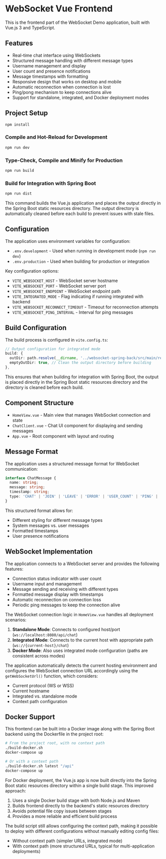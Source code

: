 # WebSocket Vue Frontend

This is the frontend part of the WebSocket Demo application, built with Vue.js 3 and TypeScript.

## Features

- Real-time chat interface using WebSockets
- Structured message handling with different message types
- Username management and display
- User count and presence notifications
- Message timestamps with formatting
- Responsive design that works on desktop and mobile
- Automatic reconnection when connection is lost
- Ping/pong mechanism to keep connections alive
- Support for standalone, integrated, and Docker deployment modes

## Project Setup

```sh
npm install
```

### Compile and Hot-Reload for Development

```sh
npm run dev
```

### Type-Check, Compile and Minify for Production

```sh
npm run build
```

### Build for Integration with Spring Boot

```sh
npm run dist
```

This command builds the Vue.js application and places the output directly in the Spring Boot static resources directory. The output directory is automatically cleaned before each build to prevent issues with stale files.

## Configuration

The application uses environment variables for configuration:

- `.env.development` - Used when running in development mode (`npm run dev`)
- `.env.production` - Used when building for production or integration

Key configuration options:

- `VITE_WEBSOCKET_HOST` - WebSocket server hostname
- `VITE_WEBSOCKET_PORT` - WebSocket server port
- `VITE_WEBSOCKET_ENDPOINT` - WebSocket endpoint path
- `VITE_INTEGRATED_MODE` - Flag indicating if running integrated with backend
- `VITE_WEBSOCKET_RECONNECT_TIMEOUT` - Timeout for reconnection attempts
- `VITE_WEBSOCKET_PING_INTERVAL` - Interval for ping messages

## Build Configuration

The build process is configured in `vite.config.ts`:

```typescript
// Output configuration for integrated mode
build: {
  outDir: path.resolve(__dirname, '../websocket-spring-back/src/main/resources/static'),
  emptyOutDir: true, // Clean the output directory before building
},
```

This ensures that when building for integration with Spring Boot, the output is placed directly in the Spring Boot static resources directory and the directory is cleaned before each build.

## Component Structure

- `HomeView.vue` - Main view that manages WebSocket connection and state
- `ChatClient.vue` - Chat UI component for displaying and sending messages
- `App.vue` - Root component with layout and routing

## Message Format

The application uses a structured message format for WebSocket communication:

```typescript
interface ChatMessage {
  name: string;
  message: string;
  timestamp: string;
  type: 'CHAT' | 'JOIN' | 'LEAVE' | 'ERROR' | 'USER_COUNT' | 'PING' | 'PONG';
}
```

This structured format allows for:
- Different styling for different message types
- System messages vs. user messages
- Formatted timestamps
- User presence notifications

## WebSocket Implementation

The application connects to a WebSocket server and provides the following features:

- Connection status indicator with user count
- Username input and management
- Message sending and receiving with different types
- Formatted message display with timestamps
- Automatic reconnection on connection loss
- Periodic ping messages to keep the connection alive

The WebSocket connection logic in `HomeView.vue` handles all deployment scenarios:

1. **Standalone Mode**: Connects to configured host/port (`ws://localhost:8080/api/chat`)
2. **Integrated Mode**: Connects to the current host with appropriate path (`ws://{current-host}/chat`)
3. **Docker Mode**: Also uses integrated mode configuration (paths are consistent across modes)

The application automatically detects the current hosting environment and configures the WebSocket connection URL accordingly using the `getWebSocketUrl()` function, which considers:
- Current protocol (WS or WSS)
- Current hostname
- Integrated vs. standalone mode
- Context path configuration

## Docker Support

This frontend can be built into a Docker image along with the Spring Boot backend using the Dockerfile in the project root:

```bash
# From the project root, with no context path
./build-docker.sh
docker-compose up

# Or with a context path
./build-docker.sh latest "/api"
docker-compose up
```

For Docker deployment, the Vue.js app is now built directly into the Spring Boot static resources directory within a single build stage. This improved approach:

1. Uses a single Docker build stage with both Node.js and Maven
2. Builds frontend directly to the backend's static resources directory
3. Avoids potential file copy issues between stages
4. Provides a more reliable and efficient build process

The build script still allows configuring the context path, making it possible to deploy with different configurations without manually editing config files:
- Without context path (simpler URLs, integrated mode)
- With context path (more structured URLs, typical for multi-application deployments)
